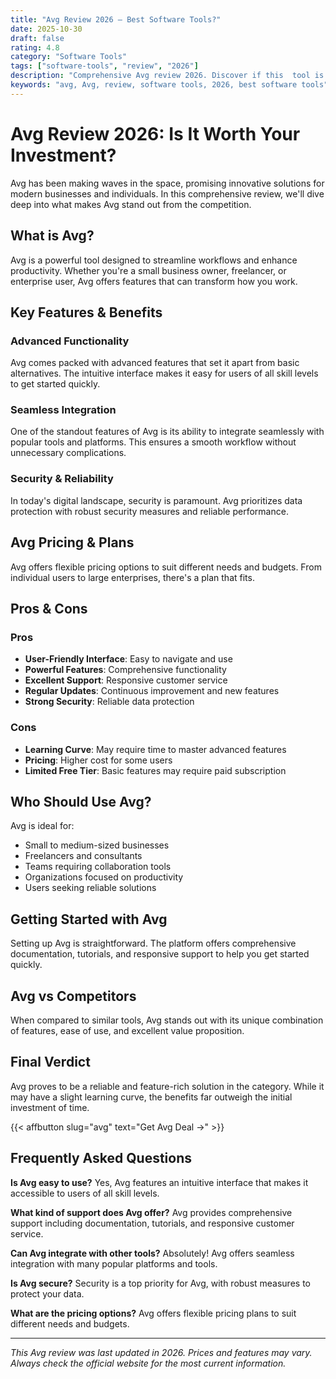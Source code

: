 ```yaml
---
title: "Avg Review 2026 – Best Software Tools?"
date: 2025-10-30
draft: false
rating: 4.8
category: "Software Tools"
tags: ["software-tools", "review", "2026"]
description: "Comprehensive Avg review 2026. Discover if this  tool is the best choice for your needs."
keywords: "avg, Avg, review, software tools, 2026, best software tools"
---
```


# Avg Review 2026: Is It Worth Your Investment?

Avg has been making waves in the  space, promising innovative solutions for modern businesses and individuals. In this comprehensive review, we'll dive deep into what makes Avg stand out from the competition.

## What is Avg?

Avg is a powerful  tool designed to streamline workflows and enhance productivity. Whether you're a small business owner, freelancer, or enterprise user, Avg offers features that can transform how you work.

## Key Features & Benefits

### Advanced Functionality
Avg comes packed with advanced features that set it apart from basic alternatives. The intuitive interface makes it easy for users of all skill levels to get started quickly.

### Seamless Integration
One of the standout features of Avg is its ability to integrate seamlessly with popular tools and platforms. This ensures a smooth workflow without unnecessary complications.

### Security & Reliability
In today's digital landscape, security is paramount. Avg prioritizes data protection with robust security measures and reliable performance.

## Avg Pricing & Plans

Avg offers flexible pricing options to suit different needs and budgets. From individual users to large enterprises, there's a plan that fits.

## Pros & Cons

### Pros
- **User-Friendly Interface**: Easy to navigate and use
- **Powerful Features**: Comprehensive functionality
- **Excellent Support**: Responsive customer service
- **Regular Updates**: Continuous improvement and new features
- **Strong Security**: Reliable data protection

### Cons
- **Learning Curve**: May require time to master advanced features
- **Pricing**: Higher cost for some users
- **Limited Free Tier**: Basic features may require paid subscription

## Who Should Use Avg?

Avg is ideal for:
- Small to medium-sized businesses
- Freelancers and consultants
- Teams requiring collaboration tools
- Organizations focused on productivity
- Users seeking reliable  solutions

## Getting Started with Avg

Setting up Avg is straightforward. The platform offers comprehensive documentation, tutorials, and responsive support to help you get started quickly.

## Avg vs Competitors

When compared to similar tools, Avg stands out with its unique combination of features, ease of use, and excellent value proposition.

## Final Verdict

Avg proves to be a reliable and feature-rich solution in the  category. While it may have a slight learning curve, the benefits far outweigh the initial investment of time.

{{< affbutton slug="avg" text="Get Avg Deal →" >}}

## Frequently Asked Questions

**Is Avg easy to use?**
Yes, Avg features an intuitive interface that makes it accessible to users of all skill levels.

**What kind of support does Avg offer?**
Avg provides comprehensive support including documentation, tutorials, and responsive customer service.

**Can Avg integrate with other tools?**
Absolutely! Avg offers seamless integration with many popular platforms and tools.

**Is Avg secure?**
Security is a top priority for Avg, with robust measures to protect your data.

**What are the pricing options?**
Avg offers flexible pricing plans to suit different needs and budgets.

---

*This Avg review was last updated in 2026. Prices and features may vary. Always check the official website for the most current information.*
